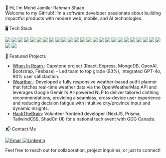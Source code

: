 👋 Hi, I'm Mohd Jamilur Rahman Shaan 
<br/>
Welcome to my GitHub! I’m a software developer passionate about building impactful products with modern web, mobile, and AI technologies.

🖥️ Tech Stack
<p> <img src="https://img.shields.io/badge/swift-F05138?style=for-the-badge&logo=swift&logoColor=white"/> <img src="https://img.shields.io/badge/Objective--C-007AFF?style=for-the-badge&logo=apple&logoColor=white"/> <img src="https://img.shields.io/badge/kotlin-7F52FF?style=for-the-badge&logo=kotlin&logoColor=white"/> <img src="https://img.shields.io/badge/html5-E34F26?style=for-the-badge&logo=html5&logoColor=white"/> <img src="https://img.shields.io/badge/css3-1572B6?style=for-the-badge&logo=css3&logoColor=white"/> <img src="https://img.shields.io/badge/javascript-F7DF1E?style=for-the-badge&logo=javascript&logoColor=black"/> <img src="https://img.shields.io/badge/typescript-3178C6?style=for-the-badge&logo=typescript&logoColor=white"/> <img src="https://img.shields.io/badge/react-20232A?style=for-the-badge&logo=react&logoColor=61DAFB"/> <img src="https://img.shields.io/badge/next.js-000000?style=for-the-badge&logo=nextdotjs&logoColor=white"/> <img src="https://img.shields.io/badge/node.js-339933?style=for-the-badge&logo=nodedotjs&logoColor=white"/> <img src="https://img.shields.io/badge/jquery-0769AD?style=for-the-badge&logo=jquery&logoColor=white"/> <img src="https://img.shields.io/badge/tailwindcss-06B6D4?style=for-the-badge&logo=tailwindcss&logoColor=white"/> <img src="https://img.shields.io/badge/bootstrap-7952B3?style=for-the-badge&logo=bootstrap&logoColor=white"/> <img src="https://img.shields.io/badge/php-777BB4?style=for-the-badge&logo=php&logoColor=white"/> <img src="https://img.shields.io/badge/.NET-512BD4?style=for-the-badge&logo=dotnet&logoColor=white"/> <img src="https://img.shields.io/badge/firebase-FFCA28?style=for-the-badge&logo=firebase&logoColor=black"/> <img src="https://img.shields.io/badge/mongodb-47A248?style=for-the-badge&logo=mongodb&logoColor=white"/> <img src="https://img.shields.io/badge/mysql-4479A1?style=for-the-badge&logo=mysql&logoColor=white"/> <img src="https://img.shields.io/badge/postgres-4169E1?style=for-the-badge&logo=postgresql&logoColor=white"/> <img src="https://img.shields.io/badge/sqlite-003B57?style=for-the-badge&logo=sqlite&logoColor=white"/> <img src="https://img.shields.io/badge/supabase-3ECF8E?style=for-the-badge&logo=supabase&logoColor=white"/> <img src="https://img.shields.io/badge/git-F05032?style=for-the-badge&logo=git&logoColor=white"/> <img src="https://img.shields.io/badge/github-181717?style=for-the-badge&logo=github&logoColor=white"/> <img src="https://img.shields.io/badge/docker-2496ED?style=for-the-badge&logo=docker&logoColor=white"/> <img src="https://img.shields.io/badge/figma-F24E1E?style=for-the-badge&logo=figma&logoColor=white"/> <img src="https://img.shields.io/badge/adobe-FF0000?style=for-the-badge&logo=adobe&logoColor=white"/> <img src="https://img.shields.io/badge/canva-00C4CC?style=for-the-badge&logo=canva&logoColor=white"/> </p>


🌟 Featured Projects
<ul>
  <li><a href="https://when-in-roam-79b74212d770.herokuapp.com/">When In Roam </a>: Capstone project (React, Express, MongoDB, OpenAI, Bootstrap, Firebase) - Led team to top grade (93%), integrated GPT-4o, 90% user satisfaction.</li>
  <li><a href="https://weartherv1.vercel.app/">Wearther </a>: Developed a fully responsive weather-based outfit planner that fetches real-time weather data via the OpenWeatherMap API and leverages Google Gemini's AI-powered NLP to deliver tailored clothing recommendations, providing a seamless, cross-device user experience and reducing decision fatigue with intuitive city/province input and dynamic insights.</a> </li>
  <li><a href="https://hackthebrain.ca">HackTheBrain</a>: Volunteer frontend developer (NextJS, Prisma, TailwindCSS, ShadCn UI) for a national tech event with GDG Canada.</li>
</ul>

📬 Contact Me
<p> <a href="mailto:r.jamilur96@gmail.com"> <img alt="Email" src="https://img.shields.io/badge/email-D14836?style=for-the-badge&logo=gmail&logoColor=white" /> </a> <a href="https://www.linkedin.com/in/jamilurrahman96/"> <img alt="LinkedIn" src="https://img.shields.io/badge/linkedin-0A66C2?style=for-the-badge&logo=linkedin&logoColor=white" /> </a> 
<!--   <a href="https://jamilurshaan.dev"> <img alt="Portfolio" src="https://img.shields.io/badge/portfolio-24292F?style=for-the-badge&logo=github&logoColor=white" /> </a>  -->
</p>
Feel free to reach out for collaboration, project inquiries, or just to connect!
<!---
jamil-rahman/jamil-rahman is a ✨ special ✨ repository because its `README.md` (this file) appears on your GitHub profile.
You can click the Preview link to take a look at your changes.
--->
